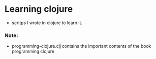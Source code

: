 # Learning clojure
 - scritps I wrote in clojure to learn it.

### Note:
 - programming-clojure.clj contains the important contents of the book programming clojure
